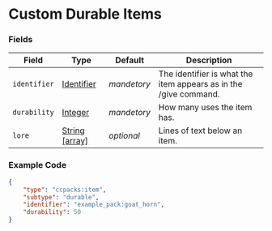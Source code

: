 # Custom Durable Items

### Fields

   Field   | Type | Default | Description
-----------|------|---------|-------------
`identifier` | [Identifier]() | *mandetory* | The identifier is what the item appears as in the /give command.
`durability` | [Integer]() | *mandetory* | How many uses the item has.
`lore` | [String [array]]() | *optional* | Lines of text below an item.

### Example Code

```json
{
    "type": "ccpacks:item",
    "subtype": "durable",
    "identifier": "example_pack:goat_horn",
    "durability": 50
}
```
